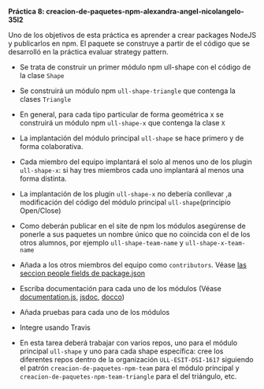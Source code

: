**Práctica 8:  creacion-de-paquetes-npm-alexandra-angel-nicolangelo-35l2**

Uno de los objetivos de esta práctica es aprender a crear packages NodeJS y publicarlos en npm. El paquete se construye a partir de el código que se desarrolló en la práctica evaluar strategy pattern.

 - Se trata de construir un primer módulo npm ull-shape con el código de  la clase `Shape` 
 - Se construirá un módulo npm `ull-shape-triangle` que
   contenga la clases `Triangle` 
 - En general, para cada tipo particular de
   forma geométrica x se construirá un módulo npm `ull-shape-x` que  contenga la clase `X`
 - La implantación del módulo principal `ull-shape` se
   hace primero y de forma colaborativa.
- Cada miembro del equipo implantará el solo al menos uno de los plugin `ull-shape-x`: si hay tres miembros cada uno implantará al menos una forma distinta.

- La implantación de los plugin `ull-shape-x` no debería conllevar ,a modificación del código del módulo principal `ull-shape`(principio Open/Close)

 - Como deberán publicar en el site de npm los módulos asegúrense de ponerle a sus paquetes un nombre único que no coincida con el de los otros alumnos, por ejemplo `ull-shape-team-name` y `ull-shape-x-team-name`

 - Añada a los otros miembros del equipo como `contributors`. Véase [las seccion people fields de package.json](https://docs.npmjs.com/files/package.json#people-fields-author-contributors)

 - Escriba documentación para cada uno de los módulos (Véase [documentation.js](http://documentation.js.org/), [jsdoc](https://www.npmjs.com/package/jsdoc), [docco](http://jashkenas.github.io/docco/))

 - Añada pruebas para cada uno de los módulos

 - Integre usando Travis

 - En esta tarea deberá trabajar con varios repos, uno para el módulo principal `ull-shape` y uno para cada shape específica: cree los diferentes repos dentro de la organización `ULL-ESIT-DSI-1617` siguiendo el patrón `creacion-de-paquetes-npm-team` para el módulo principal y `creacion-de-paquetes-npm-team-triangle` para el del triángulo, etc.